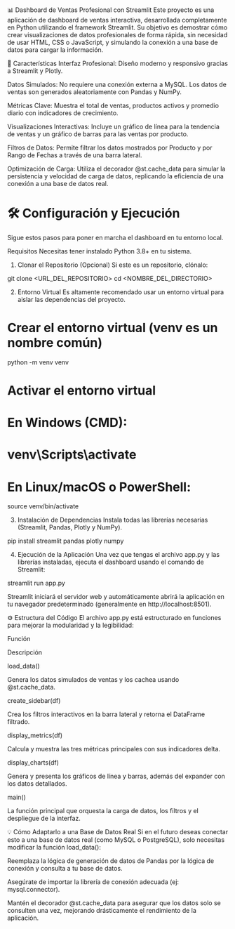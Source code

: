 📊 Dashboard de Ventas Profesional con Streamlit
Este proyecto es una aplicación de dashboard de ventas interactiva, desarrollada completamente en Python utilizando el framework Streamlit. Su objetivo es demostrar cómo crear visualizaciones de datos profesionales de forma rápida, sin necesidad de usar HTML, CSS o JavaScript, y simulando la conexión a una base de datos para cargar la información.

🌟 Características
Interfaz Profesional: Diseño moderno y responsivo gracias a Streamlit y Plotly.

Datos Simulados: No requiere una conexión externa a MySQL. Los datos de ventas son generados aleatoriamente con Pandas y NumPy.

Métricas Clave: Muestra el total de ventas, productos activos y promedio diario con indicadores de crecimiento.

Visualizaciones Interactivas: Incluye un gráfico de línea para la tendencia de ventas y un gráfico de barras para las ventas por producto.

Filtros de Datos: Permite filtrar los datos mostrados por Producto y por Rango de Fechas a través de una barra lateral.

Optimización de Carga: Utiliza el decorador @st.cache_data para simular la persistencia y velocidad de carga de datos, replicando la eficiencia de una conexión a una base de datos real.

# 🛠️ Configuración y Ejecución
Sigue estos pasos para poner en marcha el dashboard en tu entorno local.

Requisitos
Necesitas tener instalado Python 3.8+ en tu sistema.

1. Clonar el Repositorio (Opcional)
Si este es un repositorio, clónalo:

git clone <URL_DEL_REPOSITORIO>
cd <NOMBRE_DEL_DIRECTORIO>

2. Entorno Virtual
Es altamente recomendado usar un entorno virtual para aislar las dependencias del proyecto.

# Crear el entorno virtual (venv es un nombre común)
python -m venv venv

# Activar el entorno virtual
# En Windows (CMD):
# venv\Scripts\activate
# En Linux/macOS o PowerShell:
source venv/bin/activate

3. Instalación de Dependencias
Instala todas las librerías necesarias (Streamlit, Pandas, Plotly y NumPy).

pip install streamlit pandas plotly numpy

4. Ejecución de la Aplicación
Una vez que tengas el archivo app.py y las librerías instaladas, ejecuta el dashboard usando el comando de Streamlit:

streamlit run app.py

Streamlit iniciará el servidor web y automáticamente abrirá la aplicación en tu navegador predeterminado (generalmente en http://localhost:8501).

⚙️ Estructura del Código
El archivo app.py está estructurado en funciones para mejorar la modularidad y la legibilidad:

Función

Descripción

load_data()

Genera los datos simulados de ventas y los cachea usando @st.cache_data.

create_sidebar(df)

Crea los filtros interactivos en la barra lateral y retorna el DataFrame filtrado.

display_metrics(df)

Calcula y muestra las tres métricas principales con sus indicadores delta.

display_charts(df)

Genera y presenta los gráficos de línea y barras, además del expander con los datos detallados.

main()

La función principal que orquesta la carga de datos, los filtros y el despliegue de la interfaz.

💡 Cómo Adaptarlo a una Base de Datos Real
Si en el futuro deseas conectar esto a una base de datos real (como MySQL o PostgreSQL), solo necesitas modificar la función load_data():

Reemplaza la lógica de generación de datos de Pandas por la lógica de conexión y consulta a tu base de datos.

Asegúrate de importar la librería de conexión adecuada (ej: mysql.connector).

Mantén el decorador @st.cache_data para asegurar que los datos solo se consulten una vez, mejorando drásticamente el rendimiento de la aplicación.
